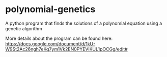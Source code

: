 # polynomial-genetics
 A python program that finds the solutions of a polynomial equation using a genetic algorithm 

 More details about the program can be found here: https://docs.google.com/document/d/1kU-W9St2Ac26ngh7eKq7ym1Vk2EN0PYEVlKUL1pOCGg/edit#
